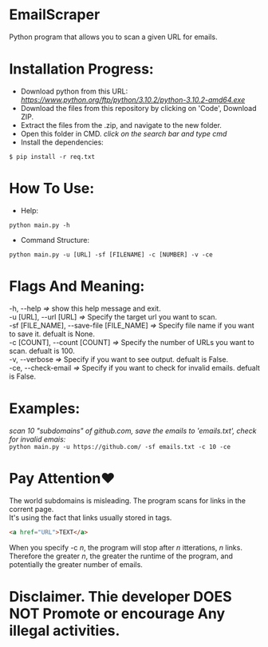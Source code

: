 # EmailScraper
Python program that allows you to scan a given URL for emails.


# Installation Progress:
* Download python from this URL: 
*https://www.python.org/ftp/python/3.10.2/python-3.10.2-amd64.exe*
* Download the files from this repository by clicking on 'Code', Download ZIP.
* Extract the files from the .zip, and navigate to the new folder.
* Open this folder in CMD. *click on the search bar and type cmd*
* Install the dependencies:  
```
$ pip install -r req.txt
```

# How To Use:
* Help:
```
python main.py -h
```
* Command Structure:
```
python main.py -u [URL] -sf [FILENAME] -c [NUMBER] -v -ce
```
# Flags And Meaning:
  -h, --help   *=>*          show this help message and exit. <br>
  -u [URL], --url [URL]   *=>*  Specify the target url you want to scan. <br>
  -sf [FILE_NAME], --save-file [FILE_NAME] *=>*
                        Specify file name if you want to save it. defualt is None.<br>
  -c [COUNT], --count [COUNT] *=>*
                        Specify the number of URLs you want to scan. defualt is 100.<br>
  -v, --verbose    *=>*     Specify if you want to see output. defualt is False.<br>
  -ce, --check-email  *=>*  Specify if you want to check for invalid emails. defualt is False.<br>
  
# Examples:
*scan 10 "subdomains" of github.com, save the emails to 'emails.txt', check for invalid emais:* <br>
``` python main.py -u https://github.com/ -sf emails.txt -c 10 -ce ```

# Pay Attention❤️
The world subdomains is misleading. The program scans for links in the corrent page.<br>
It's using the fact that links usually stored in <a> tags.<br>
```html
<a href="URL">TEXT</a>
```
When you specify -c *n*, the program will stop after *n* itterations, *n* links.<br>
Therefore the greater *n*, the greater the runtime of the program, and potentially the greater number of emails.

# Disclaimer. Thie developer DOES NOT Promote or encourage Any illegal activities.
